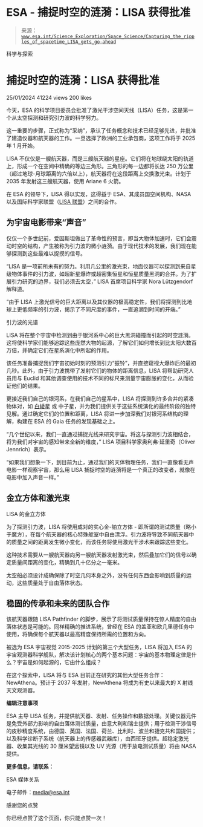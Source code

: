 <!--yml

category: 未分类

日期：2024-05-27 15:08:45

-->

# ESA - 捕捉时空的涟漪：LISA 获得批准

> 来源：[`www.esa.int/Science_Exploration/Space_Science/Capturing_the_ripples_of_spacetime_LISA_gets_go-ahead`](https://www.esa.int/Science_Exploration/Space_Science/Capturing_the_ripples_of_spacetime_LISA_gets_go-ahead)

科学与探索

# 捕捉时空的涟漪：LISA 获得批准

25/01/2024 41224 views 200 likes

今天，ESA 的科学项目委员会批准了激光干涉空间天线（LISA）任务，这是第一个从太空探测和研究引力波的科学努力。

这一重要的步骤，正式称为“采纳”，承认了任务概念和技术已经足够先进，并批准了建造仪器和航天器的工作。一旦选择了欧洲的工业承包商，这项工作将于 2025 年 1 月开始。

LISA 不仅仅是一艘航天器，而是三艘航天器的星座。它们将在地球绕太阳的轨道上，形成一个在空间中精确的等边三角形。三角形的每一边都将长达 250 万公里（超过地球-月球距离的六倍以上），航天器将在这段距离上交换激光束。计划于 2035 年发射这三艘航天器，使用 Ariane 6 火箭。

在 ESA 的领导下，LISA 得以实现，这得益于 ESA、其成员国空间机构、NASA 以及国际科学家联盟（[LISA 联盟](https://lisamission.org/)）之间的合作。

## 为宇宙电影带来“声音”

仅仅一个多世纪前，爱因斯坦做出了革命性的预言，即当大物体加速时，它们会震动时空的结构，产生被称为引力波的微小涟漪。由于现代技术的发展，我们现在能够探测到这些最难以捉摸的信号。

“LISA 是一项前所未有的努力。利用几公里的激光束，地面仪器可以探测到来自星级物体事件的引力波，如超新星爆炸或超密集恒星和恒星质量黑洞的合并。为了扩展引力研究的边界，我们必须去太空，” LISA 首席项目科学家 Nora Lützgendorf 解释道。

“由于 LISA 上激光信号的巨大距离以及其仪器的极高稳定性，我们将探测到比地球上更低频率的引力波，揭示了不同尺度的事件，一直追溯到时间的开端。”

引力波的光谱

LISA 将在整个宇宙中检测到由于银河系中心的巨大黑洞碰撞而引起的时空涟漪。这将使科学家们能够追踪这些庞然大物的起源，了解它们如何增长到比太阳大数百万倍，并确定它们在星系演化中所起的作用。

该任务准备捕捉我们宇宙初始时刻的预测引力“振铃”，并直接窥视大爆炸后的最初几秒。此外，由于引力波携带了发射它们的物体的距离信息，LISA 将帮助研究人员用与 Euclid 和其他调查使用的技术不同的标尺来测量宇宙膨胀的变化，从而验证他们的结果。

更接近我们自己的银河系，在我们自己的星系中，LISA 将探测到许多合并的紧凑物体对，如 [白矮星](https://esahubble.org/wordbank/white-dwarf/) 或 中子星，并为我们提供关于这些系统演化的最终阶段的独特见解。通过确定它们的位置和距离，LISA 将进一步加深我们对银河系结构的理解，构建在 ESA 的 Gaia 任务的发现基础之上。

“几个世纪以来，我们一直通过捕捉光线来研究宇宙。将这与探测引力波相结合，将为我们对宇宙的感知带来全新的维度，” LISA 项目科学家奥利弗·延里奇（Oliver Jennrich）表示。

“如果我们想象一下，到目前为止，通过我们的天体物理任务，我们一直像看无声电影一样观察宇宙，那么用 LISA 捕捉时空的涟漪将是一个真正的改变者，就像在电影中加入声音一样。”

## 金立方体和激光束

LISA 的金立方体

为了探测引力波，LISA 将使用成对的实心金-铂立方体 - 即所谓的测试质量（略小于魔方），在每个航天器的核心特殊舱室中自由漂浮。引力波将导致不同航天器中的质量之间的距离发生微小变化，而该任务将使用激光干涉术来跟踪这些变化。

这种技术需要从一艘航天器向另一艘航天器发射激光束，然后叠加它们的信号以确定质量间距离的变化，精确到几十亿分之一毫米。

太空船必须设计成确保除了时空几何本身之外，没有任何东西会影响到质量的运动，这些质量处于自由落体状态。

## 稳固的传承和未来的团队合作

该航天器跟随 LISA Pathfinder 的脚步，展示了将测试质量保持在惊人精度的自由落体状态是可能的。同样精确的推进系统，曾经在 ESA 的盖亚和欧几里德任务中使用，将确保每个航天器以最高精度保持所需的位置和方向。

被选为 ESA 宇宙视觉 2015-2025 计划的第三个大型任务，LISA 将加入 ESA 的宇宙观测器科学舰队，解决该计划核心的两个基本问题：宇宙的基本物理定律是什么？宇宙是如何起源的，它由什么组成？

在这个探索中，LISA 将与 ESA 目前正在研究的其他大型任务合作：NewAthena。预计于 2037 年发射，NewAthena 将成为有史以来最大的 X 射线天文观测器。

**编辑注意事项**

ESA 主导 LISA 任务，并提供航天器、发射、任务操作和数据处理。关键仪器元件是免受外部力影响的自由落体测试质量，由意大利和瑞士提供；用于检测干涉信号的皮秒精度系统，由德国、英国、法国、荷兰、比利时、波兰和捷克共和国提供；以及科学诊断子系统（航天器上的传感器武器库），由西班牙提供。超稳定激光器、收集其光线的 30 厘米望远镜以及 UV 光源（用于放电测试质量）将由 NASA 提供。

**更多信息，请联系：**

ESA 媒体关系

电子邮件：media@esa.int

感谢您的点赞

你已经点赞了这个页面，你只能点赞一次！
